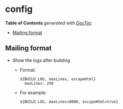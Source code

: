 # config

**Table of Contents** _generated with_ [_DocToc_](https://github.com/thlorenz/doctoc)

* [Mailing format](./#mailing-format)

## Mailing format

* Show the logs after building
  * Format:

    ```text
    ${BUILD_LOG, maxLines, escapeHtml}
      maxLines: 250
    ```

  * For example:

    ```text
    ${BUILD_LOG, maxLines=8000, escapeHtml=true}
    ```

